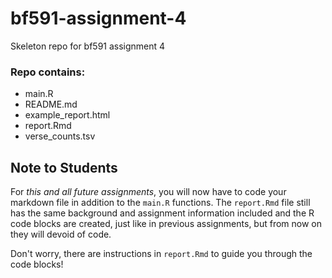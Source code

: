 # bf591-assignment-4

Skeleton repo for bf591 assignment 4

### Repo contains:
  - main.R
  - README.md
  - example_report.html
  - report.Rmd
  - verse_counts.tsv

## Note to Students

For _this and all future assignments_, you will now have to code your markdown
file in addition to the `main.R` functions. The `report.Rmd` file still has the
same background and assignment information included and the R code blocks are
created, just like in previous assignments, but from now on they will devoid of
code.

Don't worry, there are instructions in `report.Rmd` to guide you through the
code blocks!
